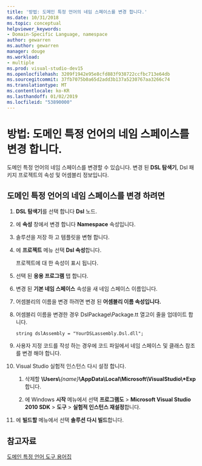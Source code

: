 ```yaml
---
title: '방법: 도메인 특정 언어의 네임 스페이스를 변경 합니다.'
ms.date: 10/31/2018
ms.topic: conceptual
helpviewer_keywords:
- Domain-Specific Language, namespace
author: gewarren
ms.author: gewarren
manager: douge
ms.workload:
- multiple
ms.prod: visual-studio-dev15
ms.openlocfilehash: 3209f1942e95e8cfd883f938722ccfbc713e64db
ms.sourcegitcommit: 37fb7075b0a65d2add3b137a5230767aa3266c74
ms.translationtype: MT
ms.contentlocale: ko-KR
ms.lasthandoff: 01/02/2019
ms.locfileid: "53890000"
---
```

# <a name="how-to-change-the-namespace-of-a-domain-specific-language"></a>방법: 도메인 특정 언어의 네임 스페이스를 변경 합니다.

도메인 특정 언어의 네임 스페이스를 변경할 수 있습니다. 변경 된 **DSL 탐색기**, Dsl 패키지 프로젝트의 속성 및 어셈블리 정보입니다.

## <a name="to-change-the-namespace-of-a-domain-specific-language"></a>도메인 특정 언어의 네임 스페이스를 변경 하려면

1. **DSL 탐색기**를 선택 합니다 **Dsl** 노드.

2. 에 **속성** 창에서 변경 합니다 **Namespace** 속성입니다.

3. 솔루션을 저장 하 고 템플릿을 변형 합니다.

4. 에 **프로젝트** 메뉴 선택 **Dsl 속성**합니다.

   프로젝트에 대 한 속성이 표시 됩니다.

5. 선택 된 **응용 프로그램** 탭 합니다.

6. 변경 된 **기본 네임 스페이스** 속성을 새 네임 스페이스 이름입니다.

7. 어셈블리의 이름을 변경 하려면 변경 된 **어셈블리 이름 속성입니다.**

8. 어셈블리 이름을 변경한 경우 DslPackage\Package.tt 열고이 줄을 업데이트 합니다.

   `string dslAssembly = "YourDSLassembly.Dsl.dll";`

9. 사용자 지정 코드를 작성 하는 경우에 코드 파일에서 네임 스페이스 및 클래스 참조를 변경 해야 합니다.

10. Visual Studio 실험적 인스턴스 다시 설정 합니다.

    1. 삭제할 **\Users\\**_{name}_**\AppData\Local\Microsoft\VisualStudio\\\*Exp**합니다.

    2. 에 Windows **시작** 메뉴에서 선택 **프로그램도** > **Microsoft Visual Studio 2010 SDK** > **도구**  >  **실험적 인스턴스 재설정**합니다.

11. 에 **빌드할** 메뉴에서 선택 **솔루션 다시 빌드**합니다.

## <a name="see-also"></a>참고자료

[도메인 특정 언어 도구 용어집](https://msdn.microsoft.com/ca5e84cb-a315-465c-be24-76aa3df276aa)